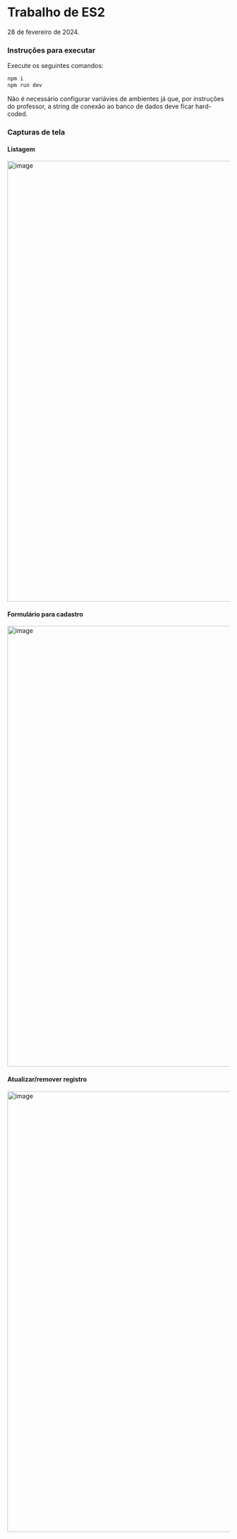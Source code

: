 # Trabalho de ES2

28 de fevereiro de 2024.

### Instruções para executar

Execute os seguintes comandos:

```sh
npm i
npm run dev
```

Não é necessário configurar variávies de ambientes já que, por instruções do professor,
a string de conexão ao banco de dados deve ficar hard-coded.

### Capturas de tela

#### Listagem

<img width="996" alt="image" src="https://github.com/luizfelipegoncalves/es2-2024-02-28/assets/49964954/4ddbc219-0215-4dc5-a1d3-ef152a2db2c1">

#### Formulário para cadastro

<img width="996" alt="image" src="https://github.com/luizfelipegoncalves/es2-2024-02-28/assets/49964954/019065e0-89bc-446e-bb47-acd6c8b062aa">

#### Atualizar/remover registro

<img width="996" alt="image" src="https://github.com/luizfelipegoncalves/es2-2024-02-28/assets/49964954/8ab492ad-dc17-4137-9426-74ebce08e6a4">
